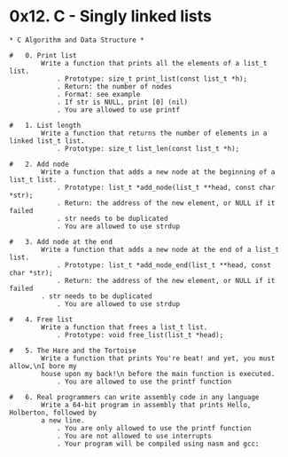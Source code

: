 
# 0x12. C - Singly linked lists
	* C Algorithm and Data Structure *

	#   0. Print list
	        Write a function that prints all the elements of a list_t list.
	            . Prototype: size_t print_list(const list_t *h);
	            . Return: the number of nodes
	            . Format: see example
	            . If str is NULL, print [0] (nil)
	            . You are allowed to use printf
	
	#   1. List length
	        Write a function that returns the number of elements in a linked list_t list.   
	            . Prototype: size_t list_len(const list_t *h);

	#   2. Add node
	        Write a function that adds a new node at the beginning of a list_t list.            
	            . Prototype: list_t *add_node(list_t **head, const char *str);
	            . Return: the address of the new element, or NULL if it failed
	            . str needs to be duplicated
        	    . You are allowed to use strdup
    
	#   3. Add node at the end
	        Write a function that adds a new node at the end of a list_t list.            
        	    . Prototype: list_t *add_node_end(list_t **head, const char *str);
        	    . Return: the address of the new element, or NULL if it failed
		    . str needs to be duplicated
	            . You are allowed to use strdup

	#   4. Free list
	        Write a function that frees a list_t list.            
	            . Prototype: void free_list(list_t *head);

	#   5. The Hare and the Tortoise
	        Write a function that prints You're beat! and yet, you must allow,\nI bore my
	        house upon my back!\n before the main function is executed.
	            . You are allowed to use the printf function

	#   6. Real programmers can write assembly code in any language
	        Write a 64-bit program in assembly that prints Hello, Holberton, followed by
	        a new line.            
	            . You are only allowed to use the printf function
	            . You are not allowed to use interrupts
	            . Your program will be compiled using nasm and gcc:


